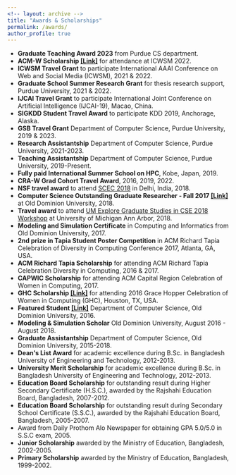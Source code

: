 ```yaml
---
<!-- layout: archive -->
title: "Awards & Scholarships"
permalink: /awards/
author_profile: true
---
```

* **Graduate Teaching Award 2023** from Purdue CS department.
* **ACM-W Scholarship [[Link]](https://women.acm.org/scholars/acm-w-scholars/tunazzina-islam/)** for attendance at ICWSM 2022.
* **ICWSM Travel Grant** to participate International AAAI Conference on Web and Social Media (ICWSM), 2021 & 2022.
* **Graduate School Summer Research Grant** for thesis research support, Purdue University, 2021 & 2022.
* **IJCAI Travel Grant** to participate International Joint Conference on Artificial Intelligence (IJCAI-19), Macao, China.
* **SIGKDD Student Travel Award**  to participate KDD 2019, Anchorage, Alaska.
* **GSB Travel Grant** Department of Computer Science, Purdue University, 2019 & 2023.
* **Research Assistantship** Department of Computer Science, Purdue University, 2021-2023.
* **Teaching Assistantship** Department of Computer Science, Purdue University, 2019-Present.
* **Fully paid International Summer School on HPC**, Kobe, Japan, 2019.
* **CRA-W Grad Cohort Travel Award**,  2016, 2019, 2022.
* **NSF travel award** to attend [SCEC 2018](https://scec18.github.io/) in Delhi, India, 2018.
* **Computer Science Outstanding Graduate Researcher - Fall 2017 [[Link]](https://www.odu.edu/sites/default/files/documents/nlspring2018-odu-computer-science.pdf)** at Old Dominion University, 2018.
* **Travel award** to attend [UM Explore Graduate Studies in CSE 2018 Workshop](https://www.eecs.umich.edu/cse/Explore_Grad_Studies/) at University of Michigan Ann Arbor, 2018.
* **Modeling and Simulation Certificate** in Computing and Informatics from Old Dominion University, 2017.
* **2nd prize in Tapia Student Poster Competition** in ACM Richard Tapia Celebration of Diversity in Computing Conference 2017, Atlanta, GA, USA.
* **ACM Richard Tapia Scholarship** for attending ACM Richard Tapia Celebration Diversity in Computing, 2016 & 2017.
* **CAPWIC Scholarship** for attending ACM Capital Region Celebration of Women in Computing, 2017.
* **GHC Scholarship [[Link]](https://ghc.anitab.org/2016-student-academic/scholarships/2016-ghc-scholars/attachment/tunazzina-islam-1/)** for attending 2016 Grace Hopper Celebration of Women in Computing (GHC), Houston, TX, USA. 
* **Featured Student [[Link]](https://ww1.odu.edu/content/odu/compsci/news/2016/10/featured_student_tun.html)** Department of Computer Science, Old Dominion University, 2016.
* **Modeling & Simulation Scholar** Old Dominion University, August 2016 - August 2018.
* **Graduate Assistantship** Department of Computer Science, Old Dominion University, 2015-2018.
* **Dean's List Award** for academic excellence during B.Sc. in Bangladesh University of Engineering and Technology, 2012-2013.
* **University Merit Scholarship** for academic excellence during B.Sc. in Bangladesh University of Engineering and Technology, 2012-2013.
* **Education Board Scholarship** for outstanding result during Higher Secondary Certificate (H.S.C.), awarded by the Rajshahi Education Board, Bangladesh, 2007-2012.
* **Education Board Scholarship** for outstanding result during Secondary School Certificate (S.S.C.), awarded by the Rajshahi Education Board, Bangladesh, 2005-2007.
* Award from Daily Prothom Alo Newspaper for obtaining GPA 5.0/5.0 in S.S.C exam, 2005.
* **Junior Scholarship** awarded by the Ministry of Education, Bangladesh, 2002-2005.
* **Primary Scholarship** awarded by the Ministry of Education, Bangladesh, 1999-2002.

<!-- * * **ICWSM-21 Scholarship** to participate International AAAI Conference on Web and Social Media (ICWSM).
* **Summer Research Grant 2021** Graduate School Summer Research Grant for thesis research support, Purdue University. -->
<!-- * **Travel Award** to participate 2016 CRA-W Graduate Cohort Workshop, San Diego, CA, 2016. -->
<!--* **Outstanding Graduate Researcher Computer Science (Fall 2017) [[Link]](https://www.odu.edu/sites/default/files/documents/nlspring2018-odu-computer-science.pdf)** at Old Dominion University, 2018. [[Tweet]](https://twitter.com/oducs/status/988885970081714176) -->
